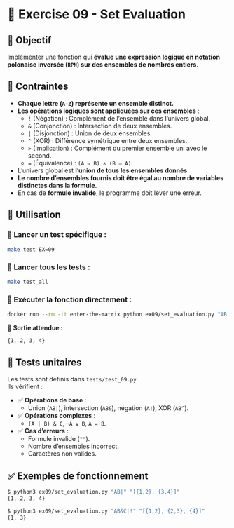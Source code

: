 # 🌟 Exercise 09 - Set Evaluation

## 🎯 Objectif
Implémenter une fonction qui **évalue une expression logique en notation polonaise inversée (`RPN`) sur des ensembles de nombres entiers**.

## 📌 Contraintes
- **Chaque lettre (`A-Z`) représente un ensemble distinct.**
- **Les opérations logiques sont appliquées sur ces ensembles** :
  - `!` (Négation) : Complément de l’ensemble dans l’univers global.
  - `&` (Conjonction) : Intersection de deux ensembles.
  - `|` (Disjonction) : Union de deux ensembles.
  - `^` (XOR) : Différence symétrique entre deux ensembles.
  - `>` (Implication) : Complément du premier ensemble uni avec le second.
  - `=` (Équivalence) : `(A ⇒ B) ∧ (B ⇒ A)`.
- L’univers global est **l’union de tous les ensembles donnés**.
- **Le nombre d’ensembles fournis doit être égal au nombre de variables distinctes dans la formule.**
- En cas de **formule invalide**, le programme doit lever une erreur.

## 🚀 Utilisation

### 📌 Lancer un test spécifique :
```sh
make test EX=09
```

### 📌 Lancer tous les tests :
```sh
make test_all
```

### 📌 Exécuter la fonction directement :
```sh
docker run --rm -it enter-the-matrix python ex09/set_evaluation.py "AB|" "[{1,2}, {3,4}]"
```
📌 **Sortie attendue :**
```sh
{1, 2, 3, 4}
```

## 🔬 Tests unitaires
Les tests sont définis dans `tests/test_09.py`.  
Ils vérifient :
- ✅ **Opérations de base** :
  - Union (`AB|`), intersection (`AB&`), négation (`A!`), XOR (`AB^`).
- ✅ **Opérations complexes** :
  - `(A | B) & C`, `¬A ∨ B`, `A = B`.
- ✅ **Cas d’erreurs** :
  - Formule invalide (`""`).
  - Nombre d’ensembles incorrect.
  - Caractères non valides.

## ✅ Exemples de fonctionnement
```sh
$ python3 ex09/set_evaluation.py "AB|" "[{1,2}, {3,4}]"
{1, 2, 3, 4}

$ python3 ex09/set_evaluation.py "AB&C|!" "[{1,2}, {2,3}, {4}]"
{1, 3}
```

